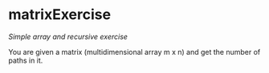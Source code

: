 # matrixExercise
*Simple array and recursive exercise*

You are given a matrix (multidimensional array m x n) and get the number of paths in it.

